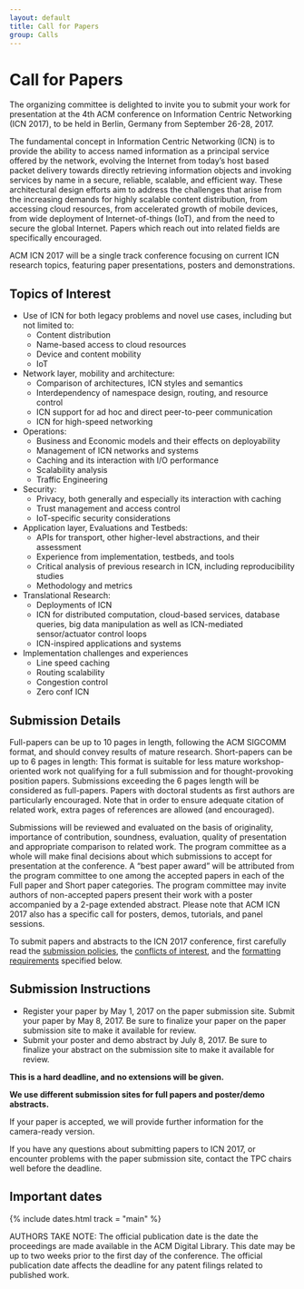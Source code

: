 ```yaml
---
layout: default
title: Call for Papers
group: Calls
---
```


# Call for Papers

The organizing committee is delighted to invite you to submit your work for presentation at the 4th ACM conference on Information Centric Networking (ICN 2017), to be held in Berlin, Germany from September 26-28, 2017.

The fundamental concept in Information Centric Networking (ICN) is to provide the ability to access named information as a principal service offered by the network, evolving the Internet from today’s host based packet delivery towards directly retrieving information objects and invoking services by name in a secure, reliable, scalable, and efficient way. These architectural design efforts aim to address the challenges that arise from the increasing demands for highly scalable content distribution, from accessing cloud resources, from accelerated growth of mobile devices, from wide deployment of Internet-of-things (IoT), and from the need to secure the global Internet. Papers which reach out into related fields are specifically encouraged.

ACM ICN 2017 will be a single track conference focusing on current ICN research topics, featuring paper presentations, posters and demonstrations.

## Topics of Interest

- Use of ICN for both legacy problems and novel use cases, including but not limited to:
    - Content distribution
    - Name-based access to cloud resources
    - Device and content mobility
    - IoT
- Network layer, mobility and architecture:
    - Comparison of architectures, ICN styles and semantics
    - Interdependency of namespace design, routing, and resource control
    - ICN support for ad hoc and direct peer-to-peer communication
    - ICN for high-speed networking
- Operations:
    - Business and Economic models and their effects on deployability
    - Management of ICN networks and systems
    - Caching and its interaction with I/O performance
    - Scalability analysis
    - Traffic Engineering
- Security:
    - Privacy, both generally and especially its interaction with caching
    - Trust management and access control
    - IoT-specific security considerations
- Application layer, Evaluations and Testbeds:
    - APIs for transport, other higher-level abstractions, and their assessment
    - Experience from implementation, testbeds, and tools
    - Critical analysis of previous research in ICN, including reproducibility studies
    - Methodology and metrics
- Translational Research:
    - Deployments of ICN
    - ICN for distributed computation, cloud-based services, database queries, big data manipulation as well as ICN-mediated sensor/actuator control loops
    - ICN-inspired applications and systems
- Implementation challenges and experiences
    - Line speed caching
    - Routing scalability
    - Congestion control
    - Zero conf ICN

## Submission Details

Full-papers can be up to 10 pages in length, following the ACM SIGCOMM format, and should convey results of mature research. Short-papers can be up to 6 pages in length: This format is suitable for less mature workshop-oriented work not qualifying for a full submission and for thought-provoking position papers. Submissions exceeding the 6 pages length will be considered as full-papers. Papers with doctoral students as first authors are particularly encouraged. Note that in order to ensure adequate citation of related work, extra pages of references are allowed (and encouraged).

Submissions will be reviewed and evaluated on the basis of originality, importance of contribution, soundness, evaluation, quality of presentation and appropriate comparison to related work. The program committee as a whole will make final decisions about which submissions to accept for presentation at the conference. A “best paper award” will be attributed from the program committee to one among the accepted papers in each of the Full paper and Short paper categories. The program committee may invite authors of non-accepted papers present their work with a poster accompanied by a 2-page extended abstract. Please note that ACM ICN 2017 also has a specific call for posters, demos, tutorials, and panel sessions.

To submit papers and abstracts to the ICN 2017 conference, first carefully read the [submission policies](http://conferences2.sigcomm.org/acm-icn/2017/submission.html#policies), the [conflicts of interest](http://conferences2.sigcomm.org/acm-icn/2017/submission.html#conflicts), and the [formatting requirements](http://conferences2.sigcomm.org/acm-icn/2017/submission.html#formatting) specified below.

## Submission Instructions

- Register your paper by May 1, 2017 on the paper submission site. Submit your paper by May 8, 2017. Be sure to finalize your paper on the paper submission site to make it available for review.
- Submit your poster and demo abstract by July 8, 2017. Be sure to finalize your abstract on the submission site to make it available for review.

**This is a hard deadline, and no extensions will be given.**

**We use different submission sites for full papers and poster/demo abstracts.**

If your paper is accepted, we will provide further information for the camera-ready version.

If you have any questions about submitting papers to ICN 2017, or encounter problems with
the paper submission site, contact the TPC chairs well before the deadline.

## Important dates

{% include dates.html track = "main" %}

AUTHORS TAKE NOTE: The official publication date is the date the proceedings are made available in the ACM Digital Library. This date may be up to two weeks prior to the first day of the conference. The official publication date affects the deadline for any patent filings related to published work.
